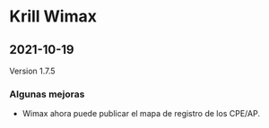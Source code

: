 # Krill Wimax

## 2021-10-19
Version 1.7.5

### Algunas mejoras

<ul><li>Wimax ahora puede publicar el mapa de registro de los CPE/AP.</li></ul>

